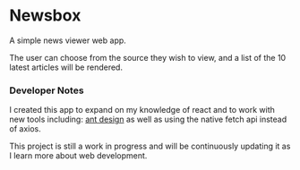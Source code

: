 # Newsbox 

A simple news viewer web app. 

The user can choose from the source they wish to view, and a list of the 10 latest articles will be rendered. 

### Developer Notes

I created this app to expand on my knowledge of react and to work with new tools including: [ant design](https://ant.design/docs/react/introduce) as well as using the native fetch api instead of axios. 

This project is still a work in progress and will be continuously updating it as I learn more about web development. 